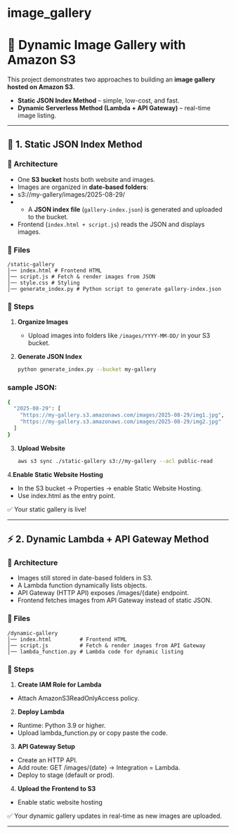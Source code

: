 # image_gallery
# 📸 Dynamic Image Gallery with Amazon S3  

This project demonstrates two approaches to building an **image gallery hosted on Amazon S3**.  

- **Static JSON Index Method** – simple, low-cost, and fast.  
- **Dynamic Serverless Method (Lambda + API Gateway)** – real-time image listing.  

---

## 🚀 1. Static JSON Index Method  

### 🔹 Architecture
- One **S3 bucket** hosts both website and images.  
- Images are organized in **date-based folders**:  
- s3://my-gallery/images/2025-08-29/
- - A **JSON index file** (`gallery-index.json`) is generated and uploaded to the bucket.  
- Frontend (`index.html + script.js`) reads the JSON and displays images.  



### 🔹 Files
```
/static-gallery
│── index.html # Frontend HTML
│── script.js # Fetch & render images from JSON
│── style.css # Styling
│── generate_index.py # Python script to generate gallery-index.json
```



### 🔹 Steps
1. **Organize Images**
   - Upload images into folders like `/images/YYYY-MM-DD/` in your S3 bucket.

2. **Generate JSON Index**
   ```bash
   python generate_index.py --bucket my-gallery
   ```
### sample JSON:
```bash
{
  "2025-08-29": [
    "https://my-gallery.s3.amazonaws.com/images/2025-08-29/img1.jpg",
    "https://my-gallery.s3.amazonaws.com/images/2025-08-29/img2.jpg"
  ]
}
```
3. **Upload Website**
   ```bash
   aws s3 sync ./static-gallery s3://my-gallery --acl public-read
   ```
4.**Enable Static Website Hosting**
- In the S3 bucket → Properties → enable Static Website Hosting.
- Use index.html as the entry point.

✅ Your static gallery is live!

***
## ⚡ 2. Dynamic Lambda + API Gateway Method
### 🔹 Architecture

- Images still stored in date-based folders in S3.
- A Lambda function dynamically lists objects.
- API Gateway (HTTP API) exposes /images/{date} endpoint.
- Frontend fetches images from API Gateway instead of static JSON.

### 🔹 Files
```
/dynamic-gallery
│── index.html         # Frontend HTML
│── script.js          # Fetch & render images from API Gateway
│── lambda_function.py # Lambda code for dynamic listing
```
### 🔹 Steps
1. **Create IAM Role for Lambda**
- Attach AmazonS3ReadOnlyAccess policy.

2. **Deploy Lambda**
- Runtime: Python 3.9 or higher.
- Upload lambda_function.py or copy paste the code.

3. **API Gateway Setup**
- Create an HTTP API.
- Add route: GET /images/{date} → Integration = Lambda.
- Deploy to stage (default or prod).

4. **Upload the Frontend to S3**
- Enable static website hosting
  
✅ Your dynamic gallery updates in real-time as new images are uploaded.

***
  

  
